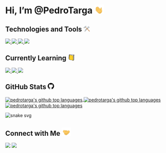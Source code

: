 
 # Hi, I’m @PedroTarga <img src="./media/waving-hand.gif" width="30px">

 ## Technologies and Tools <img src="./media/hammer-and-wrench.gif" width="20px">

<a href="https://github.com/PedroTarga">

 ![](https://img.shields.io/badge/Editor-VSCode-informational?style=flat&logo=visualstudiocode&logoColor=white&color=#61bb94)
 ![](https://img.shields.io/badge/Code-JavaScript-informational?style=flat&logo=javascript&logoColor=white&color=#61bb94)
 ![](https://img.shields.io/badge/Code-HTML-informational?style=flat&logo=html5&logoColor=white&color=#61bb94)
 ![](https://img.shields.io/badge/Code-CSS-informational?style=flat&logo=css3&logoColor=white&color=#61bb94)

</a>

 ## Currently Learning <img src="./media/books.gif" width="20px">

<a href="https://github.com/PedroTarga">

 ![](https://img.shields.io/badge/Code-Python-informational?style=flat&logo=python&logoColor=white&color=#61bb94)
 ![](https://img.shields.io/badge/Database-MySQL-informational?style=flat&logo=mysql&logoColor=white&color=#61bb94)
 ![](https://img.shields.io/badge/Backend-Node.js-informational?style=flat&logo=nodedotjs&logoColor=white&color=#61bb94)
 
</a>

 ## GitHub Stats <img src="./media/github.svg" width="20px"> 

<a href="https://github.com/PedroTarga">
 <img height="140px" align="center" src="https://github-readme-stats.vercel.app/api?username=pedrotarga&theme=vue&hide=contribs,prs&show_icons=true&bg_color=white" alt="pedrotarga's github top languages" />
 <img height="140px" align="center" src="https://github-readme-stats.vercel.app/api/wakatime?username=targapedro&theme=vue&bg_color=white" alt="pedrotarga's github top languages" />
 <img height="140px" width="300px" align="center" src="https://github-readme-stats.vercel.app/api/top-langs/?username=pedrotarga&theme=vue&layout=compact&bg_color=white" alt="pedrotarga's github top languages" />
</a>


 ![snake svg](https://github.com/PedroTarga/PedroTarga/blob/output/github-contribution-grid-snake.svg)

 ## Connect with Me <img src="./media/shaking-hands.gif" width="30px"> 


<a href = "https://twitter.com/TargePeter"><img src="https://img.shields.io/badge/-Twitter-%23333?style=for-the-badge&logo=twitter&logoColor=white&color=blue"></a>
<a href = "mailto:targa.pe@gmail.com"><img src="https://img.shields.io/badge/-Gmail-%23333?style=for-the-badge&logo=gmail&logoColor=white&color=red" target="_blank"></a>


